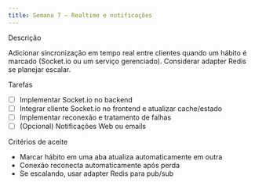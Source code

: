 ```yaml
---
title: Semana 7 — Realtime e notificações
---
```


Descrição

Adicionar sincronização em tempo real entre clientes quando um hábito é marcado (Socket.io ou um serviço gerenciado). Considerar adapter Redis se planejar escalar.

Tarefas
- [ ] Implementar Socket.io no backend
- [ ] Integrar cliente Socket.io no frontend e atualizar cache/estado
- [ ] Implementar reconexão e tratamento de falhas
- [ ] (Opcional) Notificações Web ou emails

Critérios de aceite
- Marcar hábito em uma aba atualiza automaticamente em outra
- Conexão reconecta automaticamente após perda
- Se escalando, usar adapter Redis para pub/sub
